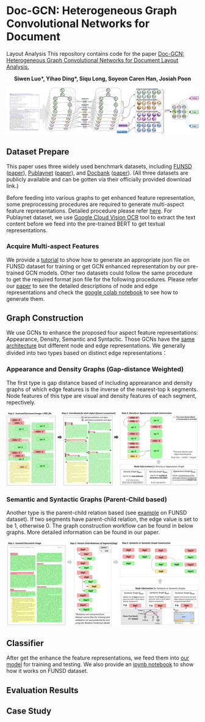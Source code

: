 # Doc-GCN: Heterogeneous Graph Convolutional Networks for Document
Layout Analysis
This repository contains code for the paper [Doc-GCN: Heterogeneous Graph Convolutional Networks for Document
Layout Analysis.](https://arxiv.org/abs/2208.10970)

__<p align="center">Siwen Luo*, Yihao Ding*, Siqu Long, Soyeon Caren Han, Josiah Poon</p>__

<p align="center"><img src="figures/doc_gcn.png" width="750" /></p>

## Dataset Prepare
This paper uses three widely used benchmark datasets, including [FUNSD](https://guillaumejaume.github.io/FUNSD/) ([paper](https://arxiv.org/pdf/1905.13538.pdf)), [Publaynet](https://github.com/ibm-aur-nlp/PubLayNet) ([paper](https://arxiv.org/abs/1908.07836)), and [Docbank](https://github.com/doc-analysis/DocBank) ([paper](https://arxiv.org/abs/2006.01038)). (All three datasets are publicly available and can be gotten via their officially provided download link.)

Before feeding into various graphs to get enhanced feature representation, some preprocessing procedures are required to generate multi-aspect feature representations. Detailed procedure please refer [here](https://github.com/adlnlp/doc_gcn/tree/main/preprocessing). For Publaynet dataset, we use [Google Cloud Vision OCR](https://cloud.google.com/vision/?utm_source=google&utm_medium=cpc&utm_campaign=japac-AU-all-en-dr-bkws-all-super-trial-e-dr-1009882&utm_content=text-ad-none-none-DEV_c-CRE_529584135985-ADGP_Hybrid%20%7C%20BKWS%20-%20EXA%20%7C%20Txt%20~%20AI%20%26%20ML%20~%20Vision%20AI_Vision-google%20ocr-KWID_43700030970538289-aud-1596662388894%3Akwd-12194465573&userloc_9070544-network_g&utm_term=KW_google%20ocr&gclid=Cj0KCQjwguGYBhDRARIsAHgRm48E2LOroBKRCERghKNmc7fVrP7VargWy2yTRMXcYQ6ihAowQkqI-A4aAtX4EALw_wcB&gclsrc=aw.ds) tool  to extract the text content before we feed into the pre-trained BERT to get textual representations. 

### Acquire Multi-aspect Features
We provide a [tutorial](https://colab.research.google.com/drive/1nyP2Ch8CzkKhzN_7OSNRxldLqUvKTetq?usp=sharing) to show how to generate an appropriate json file on FUNSD dataset for training or get GCN enhanced representation by our pre-trained GCN models. Other two datasets could follow the same procedure to get the required format json file for the following procedures. Please refer our [paper](https://arxiv.org/abs/2006.01038) to see the detailed descriptions of node and edge representations and check the [google colab notebook](https://cloud.google.com/vision/?utm_source=google&utm_medium=cpc&utm_campaign=japac-AU-all-en-dr-bkws-all-super-trial-e-dr-1009882&utm_content=text-ad-none-none-DEV_c-CRE_529584135985-ADGP_Hybrid%20%7C%20BKWS%20-%20EXA%20%7C%20Txt%20~%20AI%20%26%20ML%20~%20Vision%20AI_Vision-google%20ocr-KWID_43700030970538289-aud-1596662388894%3Akwd-12194465573&userloc_9070544-network_g&utm_term=KW_google%20ocr&gclid=Cj0KCQjwguGYBhDRARIsAHgRm48E2LOroBKRCERghKNmc7fVrP7VargWy2yTRMXcYQ6ihAowQkqI-A4aAtX4EALw_wcB&gclsrc=aw.ds) to see how to generate them. 

## Graph Construction
We use GCNs to enhance the proposed four aspect feature representations: Appearance, Density, Semantic and Syntactic. Those GCNs have the [same architecture](https://github.com/adlnlp/doc_gcn/blob/main/gcns/gnn_model_structure.py) but different node and edge representations. We generally divided into two types based on distinct edge representations：

### Appearance and Density Graphs (Gap-distance Weighted)
The first type is gap distance based of including apprearance and density graphs of which edge features is the inverse of the nearest-top k segments. Node features of this type are visual and density features of each segment, repectively. 
<p align="center"><img src="figures/syn_sem_graph.png" width="650" /></p>

### Semantic and Syntactic Graphs (Parent-Child based)
Another type is the parent-child relation based (see [example](https://colab.research.google.com/drive/1iVtiGn6UlOAbNsZcpYK8J7tjUaENJ3_I#scrollTo=8U8p1tSiwIYR) on FUNSD dataset). If two segments have parent-child relation, the edge value is set to be 1, otherwise 0. The graph construction workflow can be found in below graphs. More detailed information can be found in our paper. 
<p align="center"><img src="figures/semantic_syntactic_drawing.png" width="650" /></p>

## Classifier
After get the enhance the feature representations, we feed them into [our model]() for training and testing. We also provide an [ipynb notebook](https://colab.research.google.com/drive/1FMSKWDok9eHNZXSkSAMJDpjijUgB-lvj) to show how it works on FUNSD dataset. 

## Evaluation Results

## Case Study

